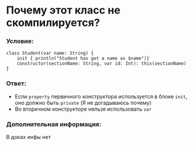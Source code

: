 # Почему этот класс не скомпилируется?

### Условие:

```
class Student(var name: String) {
    init { println("Student has got a name as $name")}
    constructor(sectionName: String, var id: Int): this(sectionName)
}
```

### Ответ:

* Если `property` первичного конструктора используется в блоке `init`, оно должно быть `private` (Я не догадываюсь почему)
* Во вторичном конструкторе нельзя использовать `var`

### Дополнительная информация:

В доках инфы нет